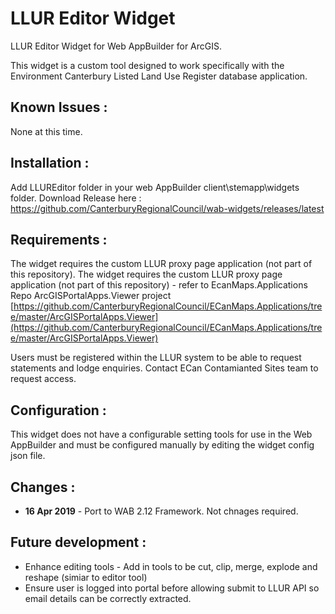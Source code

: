 # LLUR Editor Widget
LLUR Editor Widget for Web AppBuilder for ArcGIS.

This widget is a custom tool designed to work specifically with the Environment Canterbury Listed Land Use Register database application.

## Known Issues :
None at this time.

## Installation :
Add LLUREditor folder in your web AppBuilder client\stemapp\widgets folder.
Download Release here : 
https://github.com/CanterburyRegionalCouncil/wab-widgets/releases/latest

## Requirements :
The widget requires the custom LLUR proxy page application (not part of this repository).  The widget requires the custom LLUR proxy page application (not part of this repository) - refer to EcanMaps.Applications Repo ArcGISPortalApps.Viewer project [https://github.com/CanterburyRegionalCouncil/ECanMaps.Applications/tree/master/ArcGISPortalApps.Viewer](https://github.com/CanterburyRegionalCouncil/ECanMaps.Applications/tree/master/ArcGISPortalApps.Viewer) 

Users must be registered within the LLUR system to be able to request statements and lodge enquiries.  Contact ECan Contamianted Sites team to request access. 

## Configuration :
This widget does not have a configurable setting tools for use in the Web AppBuilder and must be configured manually by editing the widget config json file.


## Changes :

- **16 Apr 2019** - Port to WAB 2.12 Framework.  Not chnages required. 


## Future development :

- Enhance editing tools - Add in tools to be cut, clip, merge, explode and reshape (simiar to editor tool)
- Ensure user is logged into portal before allowing submit to LLUR API so email details can be correctly extracted.
